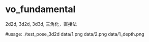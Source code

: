 # vo_fundamental
2d2d, 3d2d, 3d3d, 三角化，直接法

#usage: ./test_pose_3d2d  data/1.png  data/2.png  data/1_depth.png
